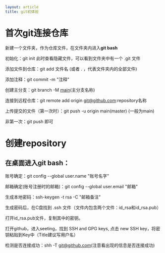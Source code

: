 ```yaml
layout: article
title: git初体验
```



# 首次git连接仓库

新建一个文件夹，作为仓库文件，在文件夹内进入**git bash**

初始化：git init	此时查看隐藏文件，可以看到文件夹中有一个 .git 文件

添加文件到仓库：git add 文件名 (或者 . ，代表文件夹内的全部文件)

添加注释：git commit -m "注释"

创建主分支：git branch -M <u>main</u>(主分支名称)

连接到远程仓库：git remote add origin git@github.com:repository名称

上传提交的文件（第一次时）：git push -u origin main(master) (一般为main)

非第一次：git push 即可

# 创建repository

## 在桌面进入git bash：

账号确定：git config --global user.name "账号名字"

邮箱确定(账号注册时的邮箱)：git config --global user.email "邮箱"

生成本地密码：ssh-keygen -t rsa -C "邮箱备注"

生成密码后，在C盘找到 .ssh 文件（文件内包含两个文件：id_rsa和id_rsa.pub）

打开id_rsa.pub文件，复制其中的密钥。

打开github，进入seeting，找到 SSH and GPG keys, 点击 new SSH key，将密钥粘贴到Key中（Title建议写用户名）

检测是否连接成功：shh -T git@github.com(注意看出现的信息是否连接成功)
